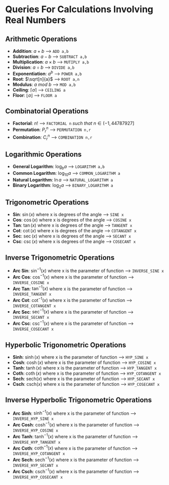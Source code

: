 # Queries For Calculations Involving Real Numbers
## Arithmetic Operations
 - **Addition**: $a+b$ --> `ADD a,b`
 - **Subtraction**: $a-b$ --> `SUBTRACT a,b`
 - **Multiplication**: $a\times b$ --> `MUTIPLY a,b`
 - **Division**: $a÷b$ --> `DIVIDE a,b`
 - **Exponentiation**: $a^b$ --> `POWER a,b`
 - **Root**: $\sqrt[n]{a}$ --> `ROOT a,n`
 - **Modulus**: $a \ mod\ b$ --> `MOD a,b`
 - **Ceiling**: $\lceil a \rceil$ --> `CEILING a`
 - **Floor**: $\lfloor a \rfloor$ --> `FLOOR a`
## Combinatorial Operations
 - **Factorial**:   $n!$ --> `FACTORIAL n` *such that* $n\in (-1,44787927]$
 - **Permutation**: $P^n_r$ --> `PERMUTATION n,r`
 - **Combination**: $C^n_r$ --> `COMBINATION n,r`
## Logarithmic Operations
 - **General Logarithm**: $\log_b{a}$ --> `LOGARITHM a,b`
 - **Common Logarithm**: $\log_{10}{a}$ --> `COMMON_LOGARITHM a`
 - **Natural Logarithm**: $\ln{a}$ --> `NATURAL_LOGARITHM a`
 - **Binary Logarithm**: $\log_2{a}$ --> `BINARY_LOGARITHM a`
## Trigonometric Operations
  - **Sin**: $\sin(x)$ where x is degrees of the angle --> `SINE x`
  - **Cos**: $\cos(x)$ where x is degrees of the angle --> `COSINE x`
  - **Tan**: $\tan(x)$ where x is degrees of the angle --> `TANGENT x`
  - **Cot**: $\cot(x)$ where x is degrees of the angle --> `COTANGENT x`
  - **Sec**: $\sec(x)$ where x is degrees of the angle --> `SECANT x`
  - **Csc**: $\csc(x)$ where x is degrees of the angle --> `COSECANT x`
## Inverse Trigonometric Operations
   - **Arc Sin**: $\sin^{-1}(x)$ where x is the parameter of function --> `INVERSE_SINE x`
   - **Arc Cos**: $\cos^{-1}(x)$ where x is the parameter of function --> `INVERSE_COSINE x`
   - **Arc Tan**: $\tan^{-1}(x)$ where x is the parameter of function --> `INVERSE_TANGENT x`
   - **Arc Cot**: $\cot^{-1}(x)$ where x is the parameter of function --> `INVERSE_COTANGENT x`
   - **Arc Sec**: $\sec^{-1}(x)$ where x is the parameter of function --> `INVERSE_SECANT x`
   - **Arc Csc**: $\csc^{-1}(x)$ where x is the parameter of function --> `INVERSE_COSECANT x`
## Hyperbolic Trigonometric Operations
   - **Sinh**: $\sinh(x)$ where x is the parameter of function --> `HYP_SINE x`   
   - **Cosh**: $\cosh(x)$ where x is the parameter of function --> `HYP_COSINE x`   
   - **Tanh**: $\tanh(x)$ where x is the parameter of function --> `HYP_TANGENT x`   
   - **Coth**: $\coth(x)$ where x is the parameter of function --> `HYP_COTANGENT x`   
   - **Sech**: $\text{sech}(x)$ where x is the parameter of function --> `HYP_SECANT x`   
   - **Csch**: $\text{csch}(x)$ where x is the parameter of function --> `HYP_COSECANT x`   
## Inverse Hyperbolic Trigonometric Operations
   - **Arc Sinh**: $\sinh^{-1}(x)$ where x is the parameter of function --> `INVERSE_HYP_SINE x`   
   - **Arc Cosh**: $\cosh^{-1}(x)$ where x is the parameter of function --> `INVERSE_HYP_COSINE x`   
   - **Arc Tanh**: $\tanh^{-1}(x)$ where x is the parameter of function --> `INVERSE_HYP_TANGENT x`   
   - **Arc Coth**: $\coth^{-1}(x)$ where x is the parameter of function --> `INVERSE_HYP_COTANGENT x`   
   - **Arc Sech**: $\text{sech}^{-1}(x)$ where x is the parameter of function --> `INVERSE_HYP_SECANT x`   
   - **Arc Csch**: $\text{csch}^{-1}(x)$ where x is the parameter of function --> `INVERSE_HYP_COSECANT x`   

